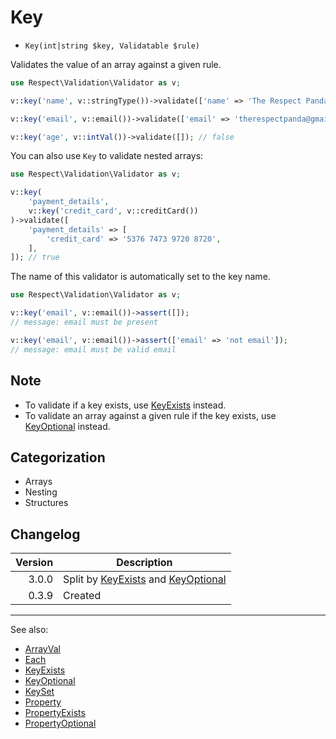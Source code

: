 # Key

- `Key(int|string $key, Validatable $rule)`

Validates the value of an array against a given rule.

```php
use Respect\Validation\Validator as v;

v::key('name', v::stringType())->validate(['name' => 'The Respect Panda']); // true

v::key('email', v::email())->validate(['email' => 'therespectpanda@gmail.com']); // true

v::key('age', v::intVal())->validate([]); // false
```

You can also use `Key` to validate nested arrays:

```php
use Respect\Validation\Validator as v;

v::key(
    'payment_details',
    v::key('credit_card', v::creditCard())
)->validate([
    'payment_details' => [
        'credit_card' => '5376 7473 9720 8720',
    ],
]); // true
```

The name of this validator is automatically set to the key name.

```php
use Respect\Validation\Validator as v;

v::key('email', v::email())->assert([]);
// message: email must be present

v::key('email', v::email())->assert(['email' => 'not email']);
// message: email must be valid email
```

## Note

* To validate if a key exists, use [KeyExists](KeyExists.md) instead.
* To validate an array against a given rule if the key exists, use [KeyOptional](KeyOptional.md) instead.

## Categorization

- Arrays
- Nesting
- Structures

## Changelog

| Version | Description                                                          |
|--------:|----------------------------------------------------------------------|
|   3.0.0 | Split by [KeyExists](KeyExists.md) and [KeyOptional](KeyOptional.md) |
|   0.3.9 | Created                                                              |

***
See also:

- [ArrayVal](ArrayVal.md)
- [Each](Each.md)
- [KeyExists](KeyExists.md)
- [KeyOptional](KeyOptional.md)
- [KeySet](KeySet.md)
- [Property](Property.md)
- [PropertyExists](PropertyExists.md)
- [PropertyOptional](PropertyOptional.md)
